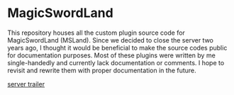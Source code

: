 # MagicSwordLand

This repository houses all the custom plugin source code for MagicSwordLand (MSLand). Since we decided to close the server two years ago, I thought it would be beneficial to make the source codes public for documentation purposes. Most of these plugins were written by me single-handedly and currently lack documentation or comments. I hope to revisit and rewrite them with proper documentation in the future.

[server trailer](https://www.youtube.com/watch?v=AuBs1ZOexoQ)
